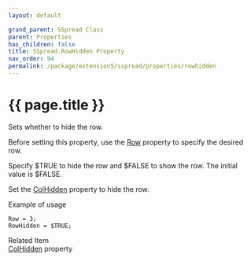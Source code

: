 ```yaml
---
layout: default

grand_parent: SSpread Class
parent: Properties
has_children: false
title: SSpread.RowHidden Property
nav_order: 94
permalink: /package/extension5/sspread/properties/rowhidden
---
```

# {{ page.title }}

Sets whether to hide the row.

Before setting this property, use the <a href="/package/extension5/sspread/properties/row">Row</a> property to specify the desired row.

Specify $TRUE to hide the row and $FALSE to show the row. The initial value is $FALSE.

Set the <a href="/package/extension5/sspread/properties/colhidden">ColHidden</a> property to hide the row.

Example of usage<br>
```
Row = 3;
RowHidden = $TRUE;
```

Related Item<br>
<a href="/package/extension5/sspread/properties/colhidden">ColHidden</a> property